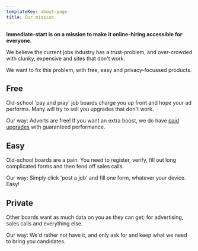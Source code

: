 ```yaml
---
templateKey: about-page
title: Our mission
---
```

**Immediate-start is on a mission to make it online-hiring accessible for everyone.**

We believe the current jobs industry has a trust-problem, and over-crowded with clunky, expensive and sites that don't work. 

We want to fix this problem, with free, easy and privacy-focussed products.

## Free

Old-school 'pay and pray' job boards charge you up front and hope your ad performs. Many will try to sell you upgrades that don't work.

Our way: Adverts are free! If you want an extra boost, we do have [paid upgrades](https://immediate-start.com/products/) with guaranteed performance.

## Easy

Old-school boards are a pain. You need to register, verify, fill out long complicated forms and then fend off sales calls.

Our way: Simply click 'post a job' and fill one form, whatever your device. Easy!

## Private

Other boards want as much data on you as they can get; for advertising, sales calls and everything else.

Our way: We'd rather not have it, and only ask for and keep what we need to bring you candidates.
